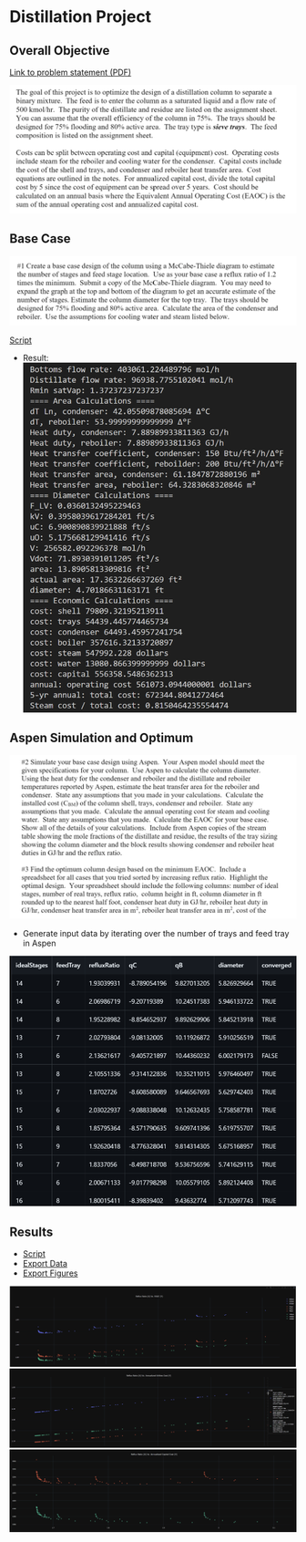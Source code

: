 # Distillation Project

## Overall Objective

[Link to problem statement (PDF)](problem_statement.pdf)

![Problem Statement](assets/problem_statement.png)

## Base Case

![Base Case Statement](assets/base_case_statement.png)

[Script](https://github.com/hunterviolette/CHE362/blob/master/distillation_proj/base_case.py)

- Result: ![Base Case Results](assets/base_results.png)

## Aspen Simulation and Optimum

![Aspen Simulation Statement](assets/aspen_statement.png)

- Generate input data by iterating over the number of trays and feed tray in Aspen

![Aspen Simulation Input](assets/main_input.png)

## Results
  - [Script](https://github.com/hunterviolette/CHE362/blob/master/distillation_proj/main.py)
  - [Export Data](https://github.com/hunterviolette/CHE362/blob/master/distillation_proj/main_export.csv)
  - [Export Figures](https://github.com/hunterviolette/CHE362/blob/master/distillation_proj/main_figures.html)

![Reflux vs EAOC](assets/rr_vs_eaoc.png)
![Reflux vs AUC](assets/rr_vs_auc.png)
![Reflux vs ACC](assets/rr_vs_acc.png)
